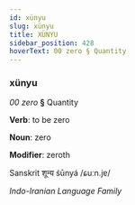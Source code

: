 ```yaml
---
id: xünyu
slug: xünyu
title: XÜNYU
sidebar_position: 428
hoverText: 00 zero § Quantity
---
```


### xünyu

*00 zero* **§** Quantity

**Verb**: to be zero

**Noun**: zero

**Modifier**: zeroth

Sanskrit शून्य śūnyá /ɕuːn.jɐ/

*Indo-Iranian Language Family*